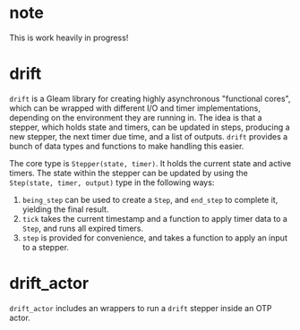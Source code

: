 # note

This is work heavily in progress!

# drift

`drift` is a Gleam library for creating highly asynchronous "functional cores",
which can be wrapped with different I/O and timer implementations,
depending on the environment they are running in.
The idea is that a stepper, which holds state and timers, can be updated
in steps, producing a new stepper, the next timer due time, and a list of
outputs. 
`drift` provides a bunch of data types and functions to make handling
this easier.

The core type is `Stepper(state, timer)`. It holds the current state and
active timers. The state within the stepper can be updated by using the
`Step(state, timer, output)` type in the following ways:
1. `being_step` can be used to create a `Step`, and `end_step` to complete
   it, yielding the final result.
2. `tick` takes the current timestamp and a function to apply timer data to
   a `Step`, and runs all expired timers.
3. `step` is provided for convenience, and takes a function to apply an
   input to a stepper.

# drift_actor

`drift_actor` includes an wrappers to run a `drift` stepper inside an OTP actor.

